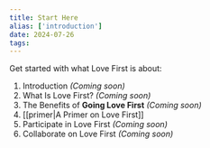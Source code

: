 ```yaml
---
title: Start Here
alias: ['introduction']
date: 2024-07-26
tags:
---
```



Get started with what Love First is about:

1. Introduction *(Coming soon)*
2. What Is Love First? *(Coming soon)*
3. The Benefits of **Going Love First** *(Coming soon)*
4. [[primer|A Primer on Love First]]
5. Participate in Love First *(Coming soon)*
6. Collaborate on Love First *(Coming soon)*